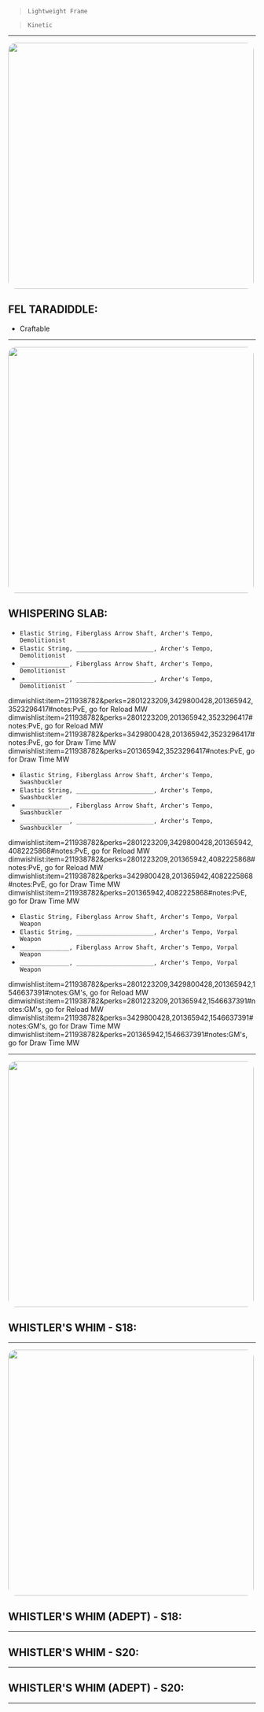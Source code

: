 > `Lightweight Frame`

> `Kinetic`

---

<img src="https://bungie.net/common/destiny2_content/screenshots/1399109800.jpg" width="500px" style="border-radius: 16px">

## FEL TARADIDDLE:

-   Craftable

---

<img src="https://bungie.net/common/destiny2_content/screenshots/211938782.jpg" width="500px" style="border-radius: 16px">

## WHISPERING SLAB:

-   `Elastic String, Fiberglass Arrow Shaft, Archer's Tempo, Demolitionist`
-   `Elastic String, ______________________, Archer's Tempo, Demolitionist`
-   `______________, Fiberglass Arrow Shaft, Archer's Tempo, Demolitionist`
-   `______________, ______________________, Archer's Tempo, Demolitionist`

dimwishlist:item=211938782&perks=2801223209,3429800428,201365942,3523296417#notes:PvE, go for Reload MW  
dimwishlist:item=211938782&perks=2801223209,201365942,3523296417#notes:PvE, go for Reload MW  
dimwishlist:item=211938782&perks=3429800428,201365942,3523296417#notes:PvE, go for Draw Time MW  
dimwishlist:item=211938782&perks=201365942,3523296417#notes:PvE, go for Draw Time MW

-   `Elastic String, Fiberglass Arrow Shaft, Archer's Tempo, Swashbuckler`
-   `Elastic String, ______________________, Archer's Tempo, Swashbuckler`
-   `______________, Fiberglass Arrow Shaft, Archer's Tempo, Swashbuckler`
-   `______________, ______________________, Archer's Tempo, Swashbuckler`

dimwishlist:item=211938782&perks=2801223209,3429800428,201365942,4082225868#notes:PvE, go for Reload MW  
dimwishlist:item=211938782&perks=2801223209,201365942,4082225868#notes:PvE, go for Reload MW  
dimwishlist:item=211938782&perks=3429800428,201365942,4082225868#notes:PvE, go for Draw Time MW  
dimwishlist:item=211938782&perks=201365942,4082225868#notes:PvE, go for Draw Time MW

-   `Elastic String, Fiberglass Arrow Shaft, Archer's Tempo, Vorpal Weapon`
-   `Elastic String, ______________________, Archer's Tempo, Vorpal Weapon`
-   `______________, Fiberglass Arrow Shaft, Archer's Tempo, Vorpal Weapon`
-   `______________, ______________________, Archer's Tempo, Vorpal Weapon`

dimwishlist:item=211938782&perks=2801223209,3429800428,201365942,1546637391#notes:GM's, go for Reload MW  
dimwishlist:item=211938782&perks=2801223209,201365942,1546637391#notes:GM's, go for Reload MW  
dimwishlist:item=211938782&perks=3429800428,201365942,1546637391#notes:GM's, go for Draw Time MW  
dimwishlist:item=211938782&perks=201365942,1546637391#notes:GM's, go for Draw Time MW

---

<img src="https://bungie.net/common/destiny2_content/screenshots/1574601402.jpg" width="500px" style="border-radius: 16px">

## WHISTLER'S WHIM - S18:

---

<img src="https://bungie.net/common/destiny2_content/screenshots/711889599.jpg" width="500px" style="border-radius: 16px">

## WHISTLER'S WHIM (ADEPT) - S18:

---

<!-- <img src="https://bungie.net/common/destiny2_content/screenshots/1574601402.jpg" width="500px" style="border-radius: 16px"> -->

## WHISTLER'S WHIM - S20:

---

<!-- <img src="https://bungie.net/common/destiny2_content/screenshots/711889599.jpg" width="500px" style="border-radius: 16px"> -->

## WHISTLER'S WHIM (ADEPT) - S20:

---
